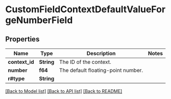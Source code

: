 # CustomFieldContextDefaultValueForgeNumberField

## Properties

Name | Type | Description | Notes
------------ | ------------- | ------------- | -------------
**context_id** | **String** | The ID of the context. | 
**number** | **f64** | The default floating-point number. | 
**r#type** | **String** |  | 

[[Back to Model list]](../README.md#documentation-for-models) [[Back to API list]](../README.md#documentation-for-api-endpoints) [[Back to README]](../README.md)


